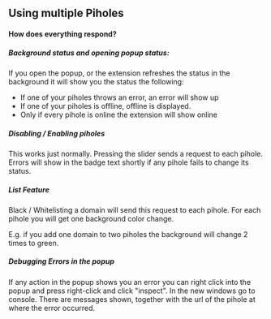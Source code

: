 ## Using multiple Piholes

#### How does everything respond?

##### Background status and opening popup status:

If you open the popup, or the extension refreshes the status in the background it will show you the status the following:
- If one of your piholes throws an error, an error will show up
- If one of your piholes is offline, offline is displayed.
- Only if every pihole is online the extension will show online

##### Disabling / Enabling piholes

This works just normally. Pressing the slider sends a request to each pihole.
Errors will show in the badge text shortly if any pihole fails to change its status.

##### List Feature

Black / Whitelisting a domain will send this request to each pihole. For each pihole you will get one background color change.

E.g. if you add one domain to two piholes the background will change 2 times to green.

##### Debugging Errors in the popup

If any action in the popup shows you an error you can right click into the popup and press right-click and click "inspect".
In the new windows go to console. There are messages shown, together with the url of the pihole at where the error occurred.

